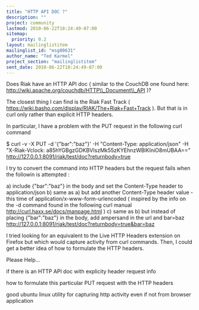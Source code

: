 ```yaml
---
title: "HTTP API DOC ?"
description: ""
project: community
lastmod: 2010-06-22T10:24:49-07:00
sitemap:
  priority: 0.2
layout: mailinglistitem
mailinglist_id: "msg00631"
author_name: "Ted Karmel"
project_section: "mailinglistitem"
sent_date: 2010-06-22T10:24:49-07:00
---
```



Does Riak have an HTTP API doc ( similar to the CouchDB one found
here: http://wiki.apache.org/couchdb/HTTP\\_Document\\_API )?

The closest thing I can find is the Riak Fast Track (
https://wiki.basho.com/display/RIAK/The+Riak+Fast+Track ). But that
is in curl only rather than explicit HTTP headers.

In particular, I have a problem with the PUT request in the following
curl command

$ curl -v -X PUT -d '{"bar":"baz"}' -H "Content-Type:
application/json" -H "X-Riak-Vclock:
a85hYGBgzGDKBVIszMk55zKYEhnzWBlKIniO8mUBAA=="
http://127.0.0.1:8091/riak/test/doc?returnbody=true

I try to convert the command into HTTP headers but the request fails
when the followin is attempted :

a) include {"bar":"baz"} in the body and set the Content-Type header
to application/json
b) same as a) but add another Content-Type header value - this time
of application/x-www-form-urlencoded ( inspired by the info on the
-d command found in the following curl manual
http://curl.haxx.se/docs/manpage.html )
c) same as b) but instead of placing {"bar":"baz"} in the body, add
ampersand in the url and bar=baz
http://127.0.0.1:8091/riak/test/doc?returnbody=true&bar=baz

I tried looking for an equivalent to the Live HTTP Headers extension
on Firefox but which would capture activity from curl commands. Then,
I could get a better idea of how to formulate the HTTP headers.

Please Help...

if there is an HTTP API doc with explicity header request info

how to formulate this particular PUT request with the HTTP headers

good ubuntu linux utility for capturing http activity even if not from
browser application

